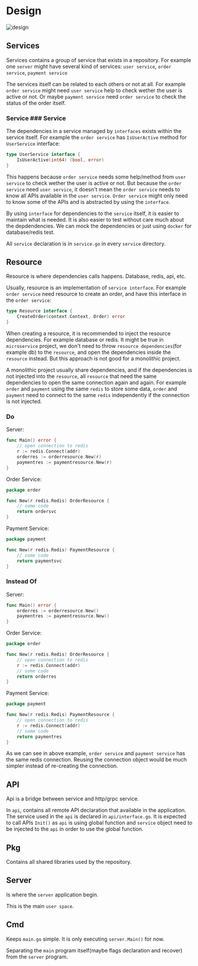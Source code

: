 # Design

![design](/docs/images/design.png)

## Services

Services contains a group of service that exists in a repository. For example one `server` might have several kind of services: `user service`, `order service`, `payment service`

The services itself can be related to each others or not at all. For example `order service` might need `user service` help to check wether the user is active or not. Or maybe `payment service` need `order service` to check the status of the order itself.

### Service ### Service

The dependencies in a service managed by `interfaces` exists within the service itself. For example the `order service` has `IsUserActive` method for `UserService` interface:

```go
type UserService interface {
	IsUserActive(int64) (bool, error)
}
```

This happens because `order service` needs some help/method from `user service` to check wether the user is active or not. But because the `order service` need `user service`, it doesn't mean the `order service` needs to know all APIs available in the `user service`. `Order service` might only need to know some of the APIs and is abstracted by using the `interface`.

By using `interface` for dependencies to the `service` itself, it is easier to maintain what is needed. It is also easier to test without care much about the depdendencies. We can mock the dependencies or just using `docker` for database/redis test.

All `service` declaration is in `service.go` in every `service` directory.

## Resource

Resource is where dependencies calls happens. Database, redis, api, etc.

Usually, resource is an implementation of `service interface`. For example `order service` need resource to create an order, and have this interface in the `order service`:

```go
type Resource interface {
	CreateOrder(context.Context, Order) error
}
```

When creating a resource, it is recommended to inject the resource dependencies. For example database or redis. It might be true in `microservice` project, we don't need to throw `resource dependencies`(for example db) to the `resource`, and open the dependencies inside the `resource` instead. But this approach is not good for a monolithic project.

A monolithic project usually share dependencies, and if the dependencies is not injected into the `resource`, all `resource` that need the same dependencies to open the same connection again and again. For example `order` and `payment` using the same `redis` to store some data, `order` and `payment` need to connect to the same `redis` independently if the connection is not injected.

### Do

Server:

```go
func Main() error {
    // open connection to redis
    r := redis.Connect(addr)
    orderres := orderresource.New(r)
    paymentres := paymentresource.New(r)
}
```

Order Service:

```go
package order

func New(r redis.Redis) OrderResource {
    // some code
    return ordersvc
}
```
Payment Service:

```go
package payment

func New(r redis.Redis) PaymentResource {
    // some code
    return paymentsvc
}
```

### Instead Of

Server:

```go
func Main() error {
    orderres := orderresource.New()
    paymentres := paymentresource.New()
}
```

Order Service:

```go
package order

func New(r redis.Redis) OrderResource {
    // open connection to redis
    r := redis.Connect(addr)
    // some code
    return orderres
}
```
Payment Service:

```go
package payment

func New(r redis.Redis) PaymentResource {
    // open connection to redis
    r := redis.Connect(addr)
    // some code
    return paymentres
}
```

As we can see in above example, `order service` and `payment service` has the same redis connection. Reusing the connection object would be much simpler instead of re-creating the connection.

## API

Api is a bridge between service and http/grpc service.

In `api`, contains all remote API declaration that available in the application. The service used in the `api` is declared in `api/interface.go`. It is expected to call APIs `Init()` as `api` is using global function and `service` object need to be injected to the `api` in order to use the global function.

## Pkg

Contains all shared libraries used by the repository.

## Server

Is where the `server` application begin.

This is the main `user space`.

## Cmd

Keeps `main.go` simple. It is only executing `server.Main()` for now.

Separating the `main` program itself(maybe flags declaration and recover) from the `server` program.
